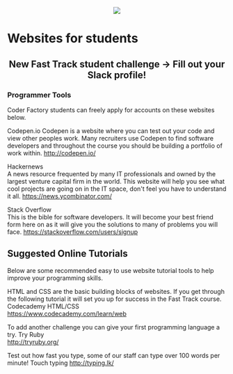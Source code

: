 <p align="center"><img src="https://github.com/coder-factory-academy/cf-guidline-css/blob/master/CFA.png"></p>


# Websites for students

## <p align="center">New Fast Track student challenge -> Fill out your Slack profile!</p>

### Programmer Tools
Coder Factory students can freely apply for accounts on these websites below.

Codepen.io
Codepen is a website where you can test out your code and view other peoples work. Many recruiters use Codepen to find software developers and throughout the course you should be building a portfolio of work within.
 http://codepen.io/


Hackernews  
A news resource frequented by many IT professionals and owned by the largest venture capital firm in the world. This website will help you see what cool projects are going on in the IT space, don't feel you have to understand it all.
  https://news.ycombinator.com/


Stack Overflow  
This is the bible for software developers. It will become your best friend form here on as it will give you the solutions to many of problems you will face.
  https://stackoverflow.com/users/signup


## Suggested Online Tutorials
Below are some recommended easy to use website tutorial tools to help improve your programming skills.

HTML and CSS are the basic building blocks of websites. If you get through the following tutorial it will set you up for success in the Fast Track course.
Codecademy HTML/CSS  
  https://www.codecademy.com/learn/web


To add another challenge you can give your first programming language a try.
Try Ruby  
  http://tryruby.org/


Test out how fast you type, some of our staff can type over 100 words per minute!
Touch typing
  http://typing.lk/

